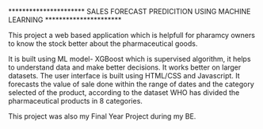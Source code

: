 ********************** SALES FORECAST PREDICITION USING MACHINE LEARNING **********************

This project a web based application which is helpfull for pharamcy owners to know the stock better about the pharmaceutical goods.

It is built using ML model- XGBoost which is supervised algorithm, it helps to understand data and make better decisions. It works better on larger datasets.
The user interface is built using HTML/CSS and Javascript. It forecasts the value of sale done within the range of dates and the category selected of the product, according to the dataset 
WHO has divided the pharmaceutical products in 8 categories. 

This project was also my Final Year Project during my BE.
